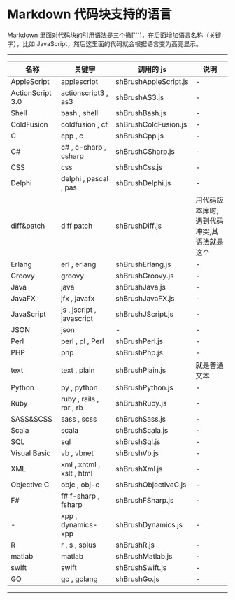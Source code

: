 # Markdown 代码块支持的语言

Markdown 里面对代码块的引用语法是三个撇[```]，在后面增加语言名称（关键字），比如 JavaScript，然后这里面的代码就会根据语言变为高亮显示。

---

| 名称             | 关键字                    | 调用的 js             | 说明                                       |
| ---------------- | ------------------------- | --------------------- | ------------------------------------------ |
| AppleScript      | applescript               | shBrushAppleScript.js | -                                          |
| ActionScript 3.0 | actionscript3 , as3       | shBrushAS3.js         | -                                          |
| Shell            | bash , shell              | shBrushBash.js        | -                                          |
| ColdFusion       | coldfusion , cf           | shBrushColdFusion.js  | -                                          |
| C                | cpp , c                   | shBrushCpp.js         | -                                          |
| C#               | c# , c-sharp , csharp     | shBrushCSharp.js      | -                                          |
| CSS              | css                       | shBrushCss.js         | -                                          |
| Delphi           | delphi , pascal , pas     | shBrushDelphi.js      | -                                          |
| diff&patch       | diff patch                | shBrushDiff.js                   | 用代码版本库时,遇到代码冲突,其语法就是这个 |
| Erlang           | erl , erlang              | shBrushErlang.js      | -                                          |
| Groovy           | groovy                    | shBrushGroovy.js      | -                                          |
| Java             | java                      | shBrushJava.js        | -                                          |
| JavaFX           | jfx , javafx              | shBrushJavaFX.js      | -                                          |
| JavaScript       | js , jscript , javascript | shBrushJScript.js     | -                                          |
| JSON             | json                      | -                     | -                                          |
| Perl             | perl , pl , Perl          | shBrushPerl.js        | -                                          |
| PHP              | php                       | shBrushPhp.js         | -                                          |
| text             | text , plain              | shBrushPlain.js       | 就是普通文本                               |
| Python           | py , python               | shBrushPython.js      | -                                          |
| Ruby             | ruby , rails , ror , rb   | shBrushRuby.js        | -                                          |
| SASS&SCSS        | sass , scss               | shBrushSass.js        | -                                          |
| Scala            | scala                     | shBrushScala.js       | -                                          |
| SQL              | sql                       | shBrushSql.js         | -                                          |
| Visual Basic     | vb , vbnet                | shBrushVb.js          | -                                          |
| XML              | xml , xhtml , xslt , html | shBrushXml.js         | -                                          |
| Objective C      | objc , obj-c              | shBrushObjectiveC.js  | -                                          |
| F#               | f# f-sharp , fsharp       | shBrushFSharp.js      | -                                          |
| -                | xpp , dynamics-xpp        | shBrushDynamics.js    | -                                          |
| R                | r , s , splus             | shBrushR.js           | -                                          |
| matlab           | matlab                    | shBrushMatlab.js      | -                                          |
| swift            | swift                     | shBrushSwift.js       | -                                          |
| GO               | go , golang               | shBrushGo.js          | -                                          |

---